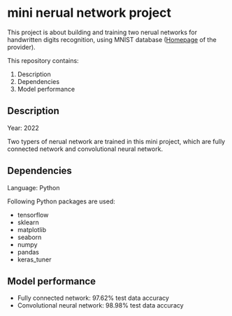# mini nerual network project

This project is about building and training two nerual networks for handwritten digits recognition,
using MNIST database ([Homepage](http://yann.lecun.com/exdb/mnist/) of the provider).

This repository contains:
1. Description
2. Dependencies
3. Model performance

## Description

Year: 2022

Two typers of nerual network are trained in this mini project, which are fully connected network
and convolutional neural network.

## Dependencies

Language: Python

Following Python packages are used:
- tensorflow
- sklearn
- matplotlib
- seaborn
- numpy
- pandas
- keras_tuner

## Model performance

- Fully connected network: 97.62% test data accuracy
- Convolutional neural network: 98.98% test data accuracy
